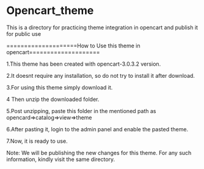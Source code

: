 # Opencart_theme
This is a directory for practicing theme integration in opencart and publish it for public use

====================How to Use this theme in opencart====================


1.This theme has been created with opencart-3.0.3.2 version.

2.It doesnt require any installation, so do not try to install it after download.

3.For using this theme simply download it.

4 Then unzip the downloaded folder.

5.Post unzipping, paste this folder in the mentioned path as opencard=>catalog=>view=>theme

6.After pasting it, login to the admin panel and enable the pasted theme.

7.Now, it is ready to use.


Note: We will be publishing the new changes for this theme. For any such information, kindly visit the same directory.
